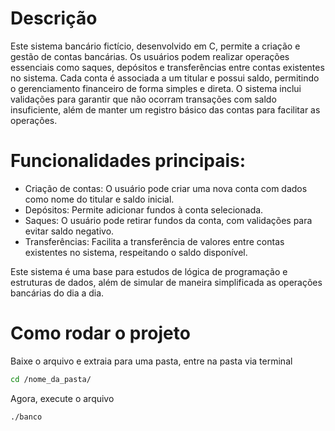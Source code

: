 # Descrição 
Este sistema bancário fictício, desenvolvido em C, permite a criação e gestão de contas bancárias. Os usuários podem realizar operações essenciais como saques, depósitos e transferências entre contas existentes no sistema. Cada conta é associada a um titular e possui saldo, permitindo o gerenciamento financeiro de forma simples e direta. O sistema inclui validações para garantir que não ocorram transações com saldo insuficiente, além de manter um registro básico das contas para facilitar as operações.

# Funcionalidades principais:
- Criação de contas: O usuário pode criar uma nova conta com dados como nome do titular e saldo inicial.
- Depósitos: Permite adicionar fundos à conta selecionada.
- Saques: O usuário pode retirar fundos da conta, com validações para evitar saldo negativo.
- Transferências: Facilita a transferência de valores entre contas existentes no sistema, respeitando o saldo disponível.

Este sistema é uma base para estudos de lógica de programação e estruturas de dados, além de simular de maneira simplificada as operações bancárias do dia a dia.

# Como rodar o projeto
Baixe o arquivo e extraia para uma pasta, entre na pasta via terminal

```bash
cd /nome_da_pasta/
```

Agora, execute o arquivo

```bash
./banco
```
